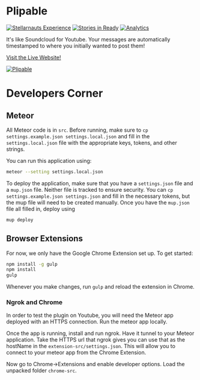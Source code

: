 Plipable
=======

[![Stellarnauts Experience](http://stellarnauts.meteor.com/api/MantarayAR/plipable/badge "Experience up for grabs")](http://stellarnauts.meteor.com/g/MantarayAR/plipable)
[![Stories in Ready](https://badge.waffle.io/MantarayAR/plipable.png?label=ready&title=Ready)](http://waffle.io/MantarayAR/plipable)
[![Analytics](https://ga-beacon.appspot.com/UA-70022714-2/plipable/readme)](https://github.com/igrigorik/ga-beacon)


It's like Soundcloud for Youtube. Your messages are automatically timestamped to where you initially wanted to post them!

[Visit the Live Website!](http://plipable.com)

[![Plipable](documentation/images/demo.gif)](http://plipable.com)

# Developers Corner

## Meteor

All Meteor code is in `src`. Before running, make sure to `cp settings.example.json settings.local.json` and fill in the `settings.local.json` file with the appropriate keys, tokens, and other strings.

You can run this application using:

```sh
meteor --setting settings.local.json
```

To deploy the application, make sure that you have a `settings.json` file and a `mup.json` file. Neither file is tracked to ensure security. You can `cp settings.example.json settings.json` and fill in the necessary tokens, but the mup file will need to be created manually. Once you have the `mup.json` file all filled in, deploy using

```sh
mup deploy
```

## Browser Extensions

For now, we only have the Google Chrome Extension set up. To get started:

```sh
npm install -g gulp
npm install
gulp
```

Whenever you make changes, run `gulp` and reload the extension in Chrome.

### Ngrok and Chrome

In order to test the plugin on Youtube, you will need the Meteor app deployed with an HTTPS connection. Run the meteor app locally.

Once the app is running, install and run ngrok. Have it tunnel to your Meteor application. Take the HTTPS url that ngrok gives you can use that as the hostName in the `extension-src/settings.json`. This will allow you to connect to your meteor app from the Chrome Extension.

Now go to Chrome->Extensions and enable developer options. Load the unpacked folder `chrome-src`.
